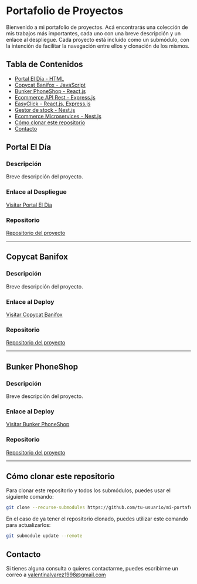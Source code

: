 # Portafolio de Proyectos

Bienvenido a mi portafolio de proyectos. Acá encontrarás una colección de mis trabajos más importantes, cada uno con una breve descripción y un enlace al despliegue. Cada proyecto está incluido como un submódulo, con la intención de facilitar la navegación entre ellos y clonación de los mismos.

## Tabla de Contenidos

- [Portal El Día - HTML](#portal-el-dia)
- [Copycat Banifox - JavaScript](#copycat-banifox)
- [Bunker PhoneShop - React.js](#bunker-phoneshop)
- [Ecommerce API Rest - Express.js](#ecommerce-api-rest)
- [EasyClick - React.js, Express.js](#easy-click)
- [Gestor de stock - Nest.js](#gestor-de-stock)
- [Ecommerce Microservices - Nest.js](#ecommerce-microservices)
- [Cómo clonar este repositorio](#cómo-clonar-este-repositorio)
- [Contacto](#contacto)

## Portal El Día

### Descripción

Breve descripción del proyecto.

### Enlace al Despliegue

[Visitar Portal El Día](http://enlace-al-deploy.com)

### Repositorio

[Repositorio del proyecto](https://github.com/)

---

## Copycat Banifox

### Descripción

Breve descripción del proyecto.

### Enlace al Deploy

[Visitar Copycat Banifox](http://enlace-al-deploy.com)

### Repositorio

[Repositorio del proyecto](https://github.com/)

---

## Bunker PhoneShop

### Descripción

Breve descripción del proyecto.

### Enlace al Deploy

[Visitar Bunker PhoneShop](http://enlace-al-deploy.com)

### Repositorio

[Repositorio del proyecto](https://github.com/)

---

## Cómo clonar este repositorio

Para clonar este repositorio y todos los submódulos, puedes usar el siguiente comando:

```bash
git clone --recurse-submodules https://github.com/tu-usuario/mi-portafolio.git
```

En el caso de ya tener el repositorio clonado, puedes utilizar este comando para actualizarlos:

```bash
git submodule update --remote
```

## Contacto

Si tienes alguna consulta o quieres contactarme, puedes escribirme un correo a valentinalvarez1998@gmail.com
